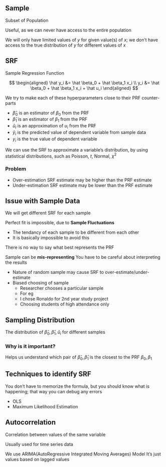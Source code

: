 ## Sample

Subset of Population

Useful, as we can never have access to the entire population

We will only have limited values of $y$ for given value(s) of $x$; we don’t have access to the true distribution of $y$ for different values of $x$

## SRF

Sample Regression Function

$$
\begin{aligned}
\hat y_i
&= \hat \beta_0 + \hat \beta_1 x_i \\
y_i
&= \hat \beta_0 + \hat \beta_1 x_i + \hat u_i
\end{aligned}
$$

We try to make each of these hyperparameters close to their PRF counter-parts

- $\hat \beta_0$ is an estimator of $\beta_0$ from the PRF
- $\hat \beta_1$ is an estimator of $\beta_1$ from the PRF
- $\hat u_i$ is an approximation of $u_i$ from the PRF
- $\hat y_i$ is the predicted value of dependent variable from sample data
- $y_i$ is the true value of dependent variable

We can use the SRF to approximate a variable’s distribution, by using statistical distributions, such as Poisson, $t$, Normal, $\chi^2$

### Problem

- Over-estimation
  SRF estimate may be higher than the PRF estimate
- Under-estimation
  SRF estimate may be lower than the PRF estimate

## Issue with Sample Data

We will get different SRF for each sample

Perfect fit is impossible, due to **Sample Fluctuations**

- The tendancy of each sample to be different from each other
- It is basically impossible to avoid this

There is no way to say what best represents the PRF

Sample can be **mis-representing**
You have to be careful about interpreting the results

- Nature of random sample may cause SRF to over-estimate/under-estimate
- Biased choosing of sample
    - Researcher chooses a particular sample
    - For eg
    - I chose Ronaldo for 2nd year study project
    - Choosing students of high attendance only

## Sampling Distribution

The distribution of $\hat \beta_0, \hat \beta_1, \hat u_i$ for different samples

### Why is it important?

Helps us understand which pair of $\hat \beta_0, \hat \beta_1$ is the closest to the PRF $\beta_0, \beta_1$

## Techniques to identify SRF

You don’t have to memorize the formula, but you should know what is happening; that way you can debug any errors

- OLS
- Maximum Likelihood Estimation

## Autocorrelation

Correlation between values of the same variable

Usually used for time series data

We use ARIMA(AutoRegressive Integrated Moving Averages) Model
It’s just values based on lagged values
